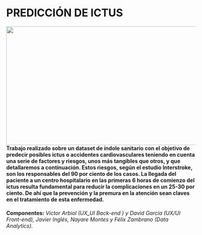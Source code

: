 # PREDICCIÓN DE ICTUS 

<img src="https://www.asssa.es/wp-content/uploads/2019/08/00062_1.jpg" width="560" height="315" align=right> 

#### Trabajo realizado sobre un dataset de índole sanitario con el objetivo de predecir posibles ictus o accidentes cardiovasculares teniendo en cuenta una serie de factores y riesgos, unos más tangibles que otros, y que detallaremos a continuación. Estos riesgos, según el estudio Interstroke, son los responsables del 90 por ciento de los casos. La llegada del paciente a un centro hospitalario en las primeras 6 horas de comienzo del ictus resulta fundamental para reducir la complicaciones en un 25-30 por ciento. De ahí que la prevención y la premura en la atención sean claves en el tratamiento de esta enfermedad.

__Componentes:__  _Víctor Arbiol (UX_UI Back-end ) y David García (UX/UI Front-end),  Javier Inglés,  Nayare Montes y Félix Zambrano (Data Analytics)._

